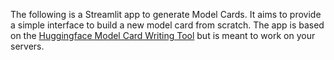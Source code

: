 
The following is a Streamlit app to generate Model Cards. It aims to provide a simple interface to build a new model card from scratch. The app is based on the [Huggingface Model Card Writing Tool](https://huggingface.co/spaces/huggingface/Model_Cards_Writing_Tool) but is meant to work on your servers.